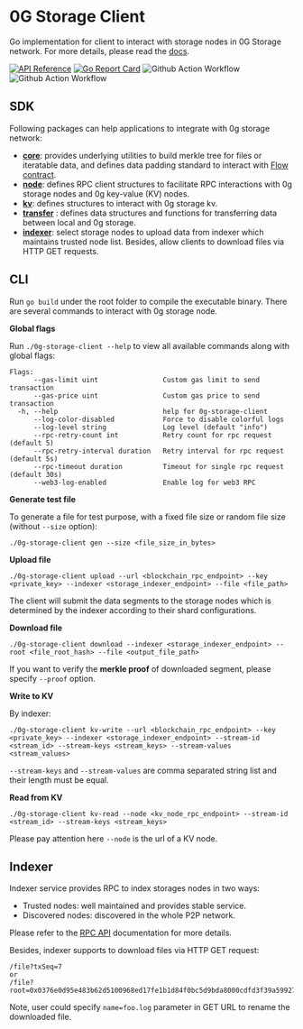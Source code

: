 # 0G Storage Client

Go implementation for client to interact with storage nodes in 0G Storage network. For more details, please read the [docs](https://docs.0g.ai/0g-doc/docs).

[![API Reference](https://pkg.go.dev/badge/github.com/0glabs/0g-storage-client)](https://pkg.go.dev/github.com/0glabs/0g-storage-client)
[![Go Report Card](https://goreportcard.com/badge/github.com/0glabs/0g-storage-client)](https://goreportcard.com/report/github.com/0glabs/0g-storage-client)
![Github Action Workflow](https://github.com/0glabs/0g-storage-client/actions/workflows/go.yml/badge.svg)
![Github Action Workflow](https://github.com/0glabs/0g-storage-client/actions/workflows/tests.yml/badge.svg)

## SDK

Following packages can help applications to integrate with 0g storage network:

- **[core](core)**: provides underlying utilities to build merkle tree for files or iteratable data, and defines data padding standard to interact with [Flow contract](contract/contract.go).
- **[node](node)**: defines RPC client structures to facilitate RPC interactions with 0g storage nodes and 0g key-value (KV) nodes.
- **[kv](kv)**: defines structures to interact with 0g storage kv.
- **[transfer](transfer)** : defines data structures and functions for transferring data between local and 0g storage.
- **[indexer](indexer)**: select storage nodes to upload data from indexer which maintains trusted node list. Besides, allow clients to download files via HTTP GET requests.

## CLI

Run `go build` under the root folder to compile the executable binary. There are several commands to interact with 0g storage node.

**Global flags**

Run `./0g-storage-client --help` to view all available commands along with global flags:
```
Flags:
      --gas-limit uint                Custom gas limit to send transaction
      --gas-price uint                Custom gas price to send transaction
  -h, --help                          help for 0g-storage-client
      --log-color-disabled            Force to disable colorful logs
      --log-level string              Log level (default "info")
      --rpc-retry-count int           Retry count for rpc request (default 5)
      --rpc-retry-interval duration   Retry interval for rpc request (default 5s)
      --rpc-timeout duration          Timeout for single rpc request (default 30s)
      --web3-log-enabled              Enable log for web3 RPC
```

**Generate test file**

To generate a file for test purpose, with a fixed file size or random file size (without `--size` option):

```
./0g-storage-client gen --size <file_size_in_bytes>
```

**Upload file**

```
./0g-storage-client upload --url <blockchain_rpc_endpoint> --key <private_key> --indexer <storage_indexer_endpoint> --file <file_path>
```

The client will submit the data segments to the storage nodes which is determined by the indexer according to their shard configurations.

**Download file**
```
./0g-storage-client download --indexer <storage_indexer_endpoint> --root <file_root_hash> --file <output_file_path>
```

If you want to verify the **merkle proof** of downloaded segment, please specify `--proof` option.

**Write to KV**

By indexer:
```
./0g-storage-client kv-write --url <blockchain_rpc_endpoint> --key <private_key> --indexer <storage_indexer_endpoint> --stream-id <stream_id> --stream-keys <stream_keys> --stream-values <stream_values>
```

`--stream-keys` and `--stream-values` are comma separated string list and their length must be equal.

**Read from KV**

```
./0g-storage-client kv-read --node <kv_node_rpc_endpoint> --stream-id <stream_id> --stream-keys <stream_keys>
```

Please pay attention here `--node` is the url of a KV node.

## Indexer

Indexer service provides RPC to index storages nodes in two ways:

- Trusted nodes: well maintained and provides stable service.
- Discovered nodes: discovered in the whole P2P network.

Please refer to the [RPC API](https://docs.0g.ai/0g-doc/docs/0g-storage/rpc/indexer-api) documentation for more details.

Besides, indexer supports to download files via HTTP GET request:

```
/file?txSeq=7
or
/file?root=0x0376e0d95e483b62d5100968ed17fe1b1d84f0bc5d9bda8000cdfd3f39a59927
```

Note, user could specify `name=foo.log` parameter in GET URL to rename the downloaded file.
